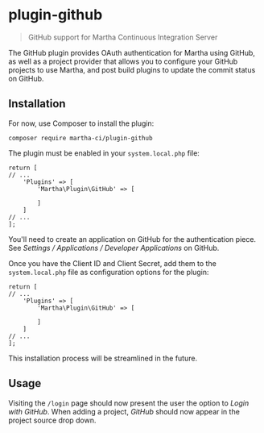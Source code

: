 # plugin-github

> GitHub support for Martha Continuous Integration Server

The GitHub plugin provides OAuth authentication for Martha using GitHub,
as well as a project provider that allows you to configure your GitHub
projects to use Martha, and post build plugins to update the commit
status on GitHub.

## Installation

For now, use Composer to install the plugin:

```
composer require martha-ci/plugin-github
```

The plugin must be enabled in your `system.local.php` file:

```
return [
// ...
    'Plugins' => [
        'Martha\Plugin\GitHub' => [

        ]
    ]
// ...
];
```

You'll need to create an application on GitHub for the authentication
piece. See *Settings / Applications / Developer Applications* on GitHub.

Once you have the Client ID and Client Secret, add them to the
`system.local.php` file as configuration options for the plugin:

```
return [
// ...
    'Plugins' => [
        'Martha\Plugin\GitHub' => [

        ]
    ]
// ...
];
```

This installation process will be streamlined in the future.

## Usage

Visiting the `/login` page should now present the user the option to
*Login with GitHub*. When adding a project, *GitHub* should now appear
in the project source drop down.
